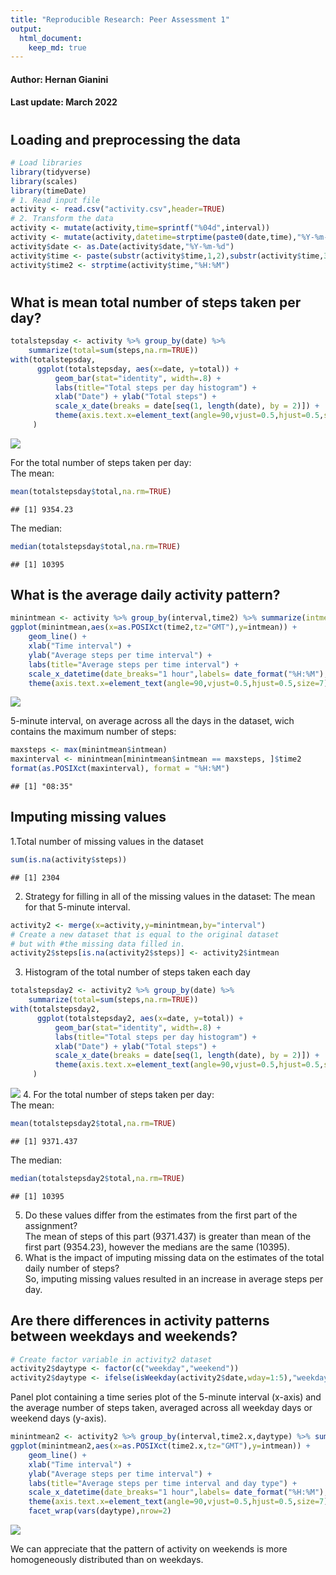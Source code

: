 ```yaml
---
title: "Reproducible Research: Peer Assessment 1"   
output: 
  html_document:
    keep_md: true
---
```

    
#### Author: Hernan Gianini
#### Last update: March 2022  
#   
## Loading and preprocessing the data  

```r
# Load libraries
library(tidyverse)
library(scales)
library(timeDate)
# 1. Read input file
activity <- read.csv("activity.csv",header=TRUE)
# 2. Transform the data
activity <- mutate(activity,time=sprintf("%04d",interval))
activity <- mutate(activity,datetime=strptime(paste0(date,time),"%Y-%m-%d%H%M"))
activity$date <- as.Date(activity$date,"%Y-%m-%d")
activity$time <- paste(substr(activity$time,1,2),substr(activity$time,3,4),sep=":")
activity$time2 <- strptime(activity$time,"%H:%M")
```

#
## What is mean total number of steps taken per day?

```r
totalstepsday <- activity %>% group_by(date) %>% 
    summarize(total=sum(steps,na.rm=TRUE))
with(totalstepsday,
      ggplot(totalstepsday, aes(x=date, y=total)) + 
          geom_bar(stat="identity", width=.8) + 
          labs(title="Total steps per day histogram") + 
          xlab("Date") + ylab("Total steps") + 
          scale_x_date(breaks = date[seq(1, length(date), by = 2)]) + 
          theme(axis.text.x=element_text(angle=90,vjust=0.5,hjust=0.5,size=7))
     )
```

![](PA1_template_files/figure-html/unnamed-chunk-2-1.png)<!-- -->

For the total number of steps taken per day:  
The mean:  

```r
mean(totalstepsday$total,na.rm=TRUE)
```

```
## [1] 9354.23
```
The median:  

```r
median(totalstepsday$total,na.rm=TRUE)
```

```
## [1] 10395
```
  
## What is the average daily activity pattern?  

```r
minintmean <- activity %>% group_by(interval,time2) %>% summarize(intmean = mean(steps,na.rm=TRUE))
ggplot(minintmean,aes(x=as.POSIXct(time2,tz="GMT"),y=intmean)) + 
    geom_line() + 
    xlab("Time interval") + 
    ylab("Average steps per time interval") + 
    labs(title="Average steps per time interval") +
    scale_x_datetime(date_breaks="1 hour",labels= date_format("%H:%M"),timezone="UTC") + 
    theme(axis.text.x=element_text(angle=90,vjust=0.5,hjust=0.5,size=7))
```

![](PA1_template_files/figure-html/unnamed-chunk-5-1.png)<!-- -->
    
5-minute interval, on average across all the days in the dataset, wich contains the maximum number of steps:  

```r
maxsteps <- max(minintmean$intmean)
maxinterval <- minintmean[minintmean$intmean == maxsteps, ]$time2
format(as.POSIXct(maxinterval), format = "%H:%M")
```

```
## [1] "08:35"
```

## Imputing missing values  
1.Total number of missing values in the dataset

```r
sum(is.na(activity$steps))
```

```
## [1] 2304
```
2. Strategy for filling in all of the missing values in the dataset: The mean for that 5-minute interval.  

```r
activity2 <- merge(x=activity,y=minintmean,by="interval")
# Create a new dataset that is equal to the original dataset 
# but with #the missing data filled in.
activity2$steps[is.na(activity2$steps)] <- activity2$intmean
```
3. Histogram of the total number of steps taken each day 

```r
totalstepsday2 <- activity2 %>% group_by(date) %>% 
    summarize(total=sum(steps,na.rm=TRUE))
with(totalstepsday2,
      ggplot(totalstepsday2, aes(x=date, y=total)) + 
          geom_bar(stat="identity", width=.8) + 
          labs(title="Total steps per day histogram") + 
          xlab("Date") + ylab("Total steps") + 
          scale_x_date(breaks = date[seq(1, length(date), by = 2)]) + 
          theme(axis.text.x=element_text(angle=90,vjust=0.5,hjust=0.5,size=7))
     )
```

![](PA1_template_files/figure-html/unnamed-chunk-9-1.png)<!-- -->
4. For the total number of steps taken per day:  
The mean:  

```r
mean(totalstepsday2$total,na.rm=TRUE)
```

```
## [1] 9371.437
```
The median:  

```r
median(totalstepsday2$total,na.rm=TRUE)
```

```
## [1] 10395
```
5. Do these values differ from the estimates from the first part of the assignment?  
The mean of steps of this part (9371.437) is greater than mean of the first part (9354.23), however the medians are the same (10395).  
6. What is the impact of imputing missing data on the estimates of the total daily number of steps?  
So, imputing missing values resulted in an increase in average steps per day.  

## Are there differences in activity patterns between weekdays and weekends?  

```r
# Create factor variable in activity2 dataset
activity2$daytype <- factor(c("weekday","weekend"))
activity2$daytype <- ifelse(isWeekday(activity2$date,wday=1:5),"weekday","weekend")
```
Panel plot containing a time series plot of the 5-minute interval (x-axis) and the average number of steps taken, averaged across all weekday days or weekend days (y-axis).  

```r
minintmean2 <- activity2 %>% group_by(interval,time2.x,daytype) %>% summarize(intmean = mean(steps,na.rm=TRUE))
ggplot(minintmean2,aes(x=as.POSIXct(time2.x,tz="GMT"),y=intmean)) + 
    geom_line() + 
    xlab("Time interval") + 
    ylab("Average steps per time interval") + 
    labs(title="Average steps per time interval and day type") +
    scale_x_datetime(date_breaks="1 hour",labels= date_format("%H:%M"),timezone="UTC") + 
    theme(axis.text.x=element_text(angle=90,vjust=0.5,hjust=0.5,size=7)) +
    facet_wrap(vars(daytype),nrow=2)
```

![](PA1_template_files/figure-html/unnamed-chunk-13-1.png)<!-- -->
  
We can appreciate that the pattern of activity on weekends is more homogeneously distributed than on weekdays.
